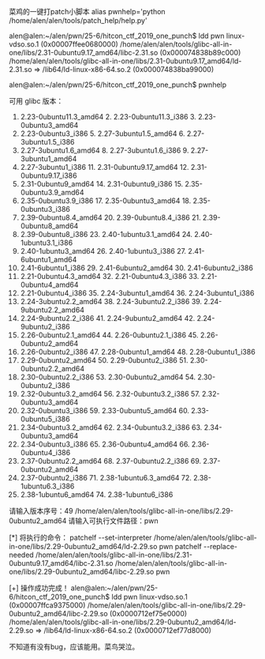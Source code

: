 菜鸡的一键打patch小脚本
alias pwnhelp='python /home/alen/alen/tools/patch_help/help.py'

alen@alen:~/alen/pwn/25-6/hitcon_ctf_2019_one_punch$ ldd pwn
	linux-vdso.so.1 (0x00007ffee0680000)
	/home/alen/alen/tools/glibc-all-in-one/libs/2.31-0ubuntu9.17_amd64/libc-2.31.so (0x000074838b89c000)
	/home/alen/alen/tools/glibc-all-in-one/libs/2.31-0ubuntu9.17_amd64/ld-2.31.so => /lib64/ld-linux-x86-64.so.2 (0x000074838ba99000)

alen@alen:~/alen/pwn/25-6/hitcon_ctf_2019_one_punch$ pwnhelp

可用 glibc 版本：
1. 2.23-0ubuntu11.3_amd64     2. 2.23-0ubuntu11.3_i386      3. 2.23-0ubuntu3_amd64      
4. 2.23-0ubuntu3_i386         5. 2.27-3ubuntu1.5_amd64      6. 2.27-3ubuntu1.5_i386     
7. 2.27-3ubuntu1.6_amd64      8. 2.27-3ubuntu1.6_i386       9. 2.27-3ubuntu1_amd64      
10. 2.27-3ubuntu1_i386        11. 2.31-0ubuntu9.17_amd64    12. 2.31-0ubuntu9.17_i386   
13. 2.31-0ubuntu9_amd64       14. 2.31-0ubuntu9_i386        15. 2.35-0ubuntu3.9_amd64   
16. 2.35-0ubuntu3.9_i386      17. 2.35-0ubuntu3_amd64       18. 2.35-0ubuntu3_i386      
19. 2.39-0ubuntu8.4_amd64     20. 2.39-0ubuntu8.4_i386      21. 2.39-0ubuntu8_amd64     
22. 2.39-0ubuntu8_i386        23. 2.40-1ubuntu3.1_amd64     24. 2.40-1ubuntu3.1_i386    
25. 2.40-1ubuntu3_amd64       26. 2.40-1ubuntu3_i386        27. 2.41-6ubuntu1_amd64     
28. 2.41-6ubuntu1_i386        29. 2.41-6ubuntu2_amd64       30. 2.41-6ubuntu2_i386      
31. 2.21-0ubuntu4.3_amd64     32. 2.21-0ubuntu4.3_i386      33. 2.21-0ubuntu4_amd64     
34. 2.21-0ubuntu4_i386        35. 2.24-3ubuntu1_amd64       36. 2.24-3ubuntu1_i386      
37. 2.24-3ubuntu2.2_amd64     38. 2.24-3ubuntu2.2_i386      39. 2.24-9ubuntu2.2_amd64   
40. 2.24-9ubuntu2.2_i386      41. 2.24-9ubuntu2_amd64       42. 2.24-9ubuntu2_i386      
43. 2.26-0ubuntu2.1_amd64     44. 2.26-0ubuntu2.1_i386      45. 2.26-0ubuntu2_amd64     
46. 2.26-0ubuntu2_i386        47. 2.28-0ubuntu1_amd64       48. 2.28-0ubuntu1_i386      
49. 2.29-0ubuntu2_amd64       50. 2.29-0ubuntu2_i386        51. 2.30-0ubuntu2.2_amd64   
52. 2.30-0ubuntu2.2_i386      53. 2.30-0ubuntu2_amd64       54. 2.30-0ubuntu2_i386      
55. 2.32-0ubuntu3.2_amd64     56. 2.32-0ubuntu3.2_i386      57. 2.32-0ubuntu3_amd64     
58. 2.32-0ubuntu3_i386        59. 2.33-0ubuntu5_amd64       60. 2.33-0ubuntu5_i386      
61. 2.34-0ubuntu3.2_amd64     62. 2.34-0ubuntu3.2_i386      63. 2.34-0ubuntu3_amd64     
64. 2.34-0ubuntu3_i386        65. 2.36-0ubuntu4_amd64       66. 2.36-0ubuntu4_i386      
67. 2.37-0ubuntu2.2_amd64     68. 2.37-0ubuntu2.2_i386      69. 2.37-0ubuntu2_amd64     
70. 2.37-0ubuntu2_i386        71. 2.38-1ubuntu6.3_amd64     72. 2.38-1ubuntu6.3_i386    
73. 2.38-1ubuntu6_amd64       74. 2.38-1ubuntu6_i386      

请输入版本序号：49
/home/alen/alen/tools/glibc-all-in-one/libs/2.29-0ubuntu2_amd64
请输入可执行文件路径：pwn

[*] 将执行的命令：
patchelf --set-interpreter /home/alen/alen/tools/glibc-all-in-one/libs/2.29-0ubuntu2_amd64/ld-2.29.so pwn
patchelf --replace-needed /home/alen/alen/tools/glibc-all-in-one/libs/2.31-0ubuntu9.17_amd64/libc-2.31.so /home/alen/alen/tools/glibc-all-in-one/libs/2.29-0ubuntu2_amd64/libc-2.29.so pwn

[+] 操作成功完成！
alen@alen:~/alen/pwn/25-6/hitcon_ctf_2019_one_punch$ ldd pwn
	linux-vdso.so.1 (0x00007ffca9375000)
	/home/alen/alen/tools/glibc-all-in-one/libs/2.29-0ubuntu2_amd64/libc-2.29.so (0x0000712ef75e0000)
	/home/alen/alen/tools/glibc-all-in-one/libs/2.29-0ubuntu2_amd64/ld-2.29.so => /lib64/ld-linux-x86-64.so.2 (0x0000712ef77d8000)


不知道有没有bug，应该能用。菜鸟哭泣。
